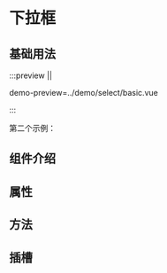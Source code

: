 # 下拉框

## 基础用法

:::preview ||

demo-preview=../demo/select/basic.vue

:::

第二个示例：

## 组件介绍

## 属性

## 方法

## 插槽
